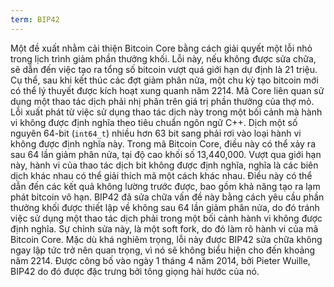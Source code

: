 ```yaml
---
term: BIP42
---
```


Một đề xuất nhằm cải thiện Bitcoin Core bằng cách giải quyết một lỗi nhỏ trong lịch trình giảm phần thưởng khối. Lỗi này, nếu không được sửa chữa, sẽ dẫn đến việc tạo ra tổng số bitcoin vượt quá giới hạn dự định là 21 triệu. Cụ thể, sau khi kết thúc các đợt giảm phân nửa, một chu kỳ tạo bitcoin mới có thể lý thuyết được kích hoạt xung quanh năm 2214. Mã Core liên quan sử dụng một thao tác dịch phải nhị phân trên giá trị phần thưởng của thợ mỏ. Lỗi xuất phát từ việc sử dụng thao tác dịch này trong một bối cảnh mà hành vi không được định nghĩa theo tiêu chuẩn ngôn ngữ C++. Dịch một số nguyên 64-bit (`int64_t`) nhiều hơn 63 bit sang phải rơi vào loại hành vi không được định nghĩa này. Trong mã Bitcoin Core, điều này có thể xảy ra sau 64 lần giảm phân nửa, tại độ cao khối số 13,440,000. Vượt qua giới hạn này, hành vi của thao tác dịch bit không được định nghĩa, nghĩa là các biên dịch khác nhau có thể giải thích mã một cách khác nhau. Điều này có thể dẫn đến các kết quả không lường trước được, bao gồm khả năng tạo ra lạm phát bitcoin vô hạn. BIP42 đã sửa chữa vấn đề này bằng cách yêu cầu phần thưởng khối được thiết lập về không sau 64 lần giảm phân nửa, do đó tránh việc sử dụng một thao tác dịch phải trong một bối cảnh hành vi không được định nghĩa. Sự chỉnh sửa này, là một soft fork, do đó làm rõ hành vi của mã Bitcoin Core. Mặc dù khá nghiêm trọng, lỗi này được BIP42 sửa chữa không ngay lập tức trở nên quan trọng, vì nó sẽ không biểu hiện cho đến khoảng năm 2214. Được công bố vào ngày 1 tháng 4 năm 2014, bởi Pieter Wuille, BIP42 do đó được đặc trưng bởi tông giọng hài hước của nó.